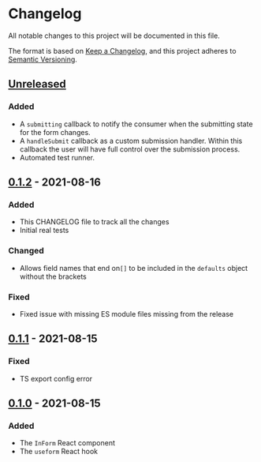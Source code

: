 # Changelog

All notable changes to this project will be documented in this file.

The format is based on [Keep a Changelog](https://keepachangelog.com/en/1.0.0/), and this project adheres
to [Semantic Versioning](https://semver.org/spec/v2.0.0.html).

## [Unreleased]

### Added

- A `submitting` callback to notify the consumer when the submitting state for the form changes.
- A `handleSubmit` callback as a custom submission handler. Within this callback the user will have full control over
  the submission process.
- Automated test runner.

## [0.1.2] - 2021-08-16

### Added

- This CHANGELOG file to track all the changes
- Initial real tests

### Changed

- Allows field names that end on`[]` to be included in the `defaults` object without the brackets

### Fixed

- Fixed issue with missing ES module files missing from the release

## [0.1.1] - 2021-08-15

### Fixed

- TS export config error

## [0.1.0] - 2021-08-15

### Added

- The `InForm` React component
- The `useform` React hook

[Unreleased]: https://github.com/ptejada/in-form/compare/v0.1.2...HEAD
[0.1.2]: https://github.com/ptejada/in-form/compare/v0.1.1...v0.1.2
[0.1.1]: https://github.com/ptejada/in-form/compare/v0.1.0...v0.1.1
[0.1.0]: https://github.com/ptejada/in-form/releases/tag/v0.1.0

